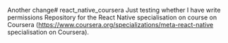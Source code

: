Another change# react_native_coursera
Just testing whether I have write permissions 
Repository for the React Native specialisation on course on Coursera (https://www.coursera.org/specializations/meta-react-native specialisation on Coursera).
